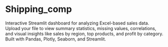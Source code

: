 # Shipping_comp
Interactive Streamlit dashboard for analyzing Excel-based sales data. Upload your file to view summary statistics, missing values, correlations, and visual insights like sales by region, top products, and profit by category. Built with Pandas, Plotly, Seaborn, and Streamlit.
